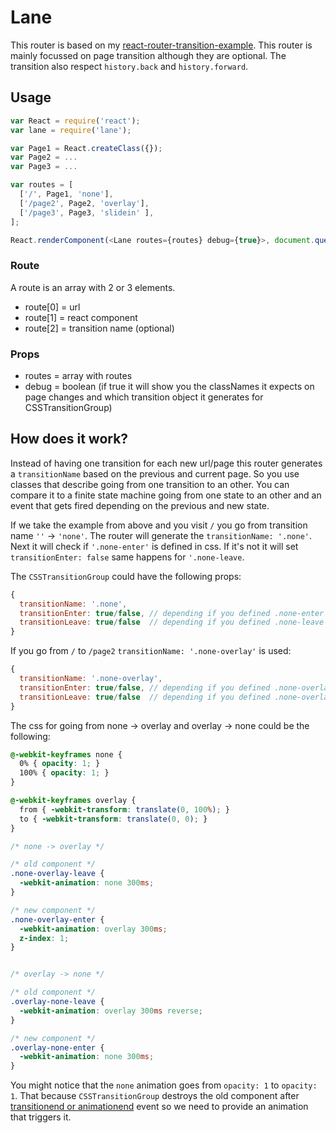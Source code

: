 # Lane

This router is based on my [react-router-transition-example](https://github.com/Enome/react-router-transition-example). This router is mainly focussed on page transition although they are optional. The transition also respect `history.back` and `history.forward`.

## Usage

```js
var React = require('react');
var lane = require('lane');

var Page1 = React.createClass({});
var Page2 = ...
var Page3 = ...

var routes = [
  ['/', Page1, 'none'],
  ['/page2', Page2, 'overlay'],
  ['/page3', Page3, 'slidein' ],
];

React.renderComponent(<Lane routes={routes} debug={true}>, document.querySelector('body'));
```

### Route

A route is an array with 2 or 3 elements.

- route[0] = url
- route[1] = react component
- route[2] = transition name (optional)


### Props

- routes = array with routes
- debug = boolean (if true it will show you the classNames it expects on page changes and which transition object it generates for CSSTransitionGroup)


## How does it work?

Instead of having one transition for each new url/page this router generates a `transitionName` based on the previous and current page. So you use classes that describe going from one transition to an other. You can compare it to a finite state machine going from one state to an other and an event that gets fired depending on the previous and new state.

If we take the example from above and you visit `/` you go from transition name `''` -> `'none'`. The router will generate the `transitionName: '.none'`. Next it will check if `'.none-enter'` is defined in css. If it's not it will set `transitionEnter: false` same happens for `'.none-leave`. 

The `CSSTransitionGroup` could have the following props:

```js
{ 
  transitionName: '.none', 
  transitionEnter: true/false, // depending if you defined .none-enter
  transitionLeave: true/false  // depending if you defined .none-leave
}
```

If you go from `/` to `/page2` `transitionName: '.none-overlay'` is used:

```js
{ 
  transitionName: '.none-overlay', 
  transitionEnter: true/false, // depending if you defined .none-overlay-enter
  transitionLeave: true/false  // depending if you defined .none-overlay-leave
}
```

The css for going from none -> overlay and overlay -> none could be the following:

```css
@-webkit-keyframes none {
  0% { opacity: 1; }
  100% { opacity: 1; }
}

@-webkit-keyframes overlay {
  from { -webkit-transform: translate(0, 100%); }
  to { -webkit-transform: translate(0, 0); }
}

/* none -> overlay */

/* old component */
.none-overlay-leave {
  -webkit-animation: none 300ms;
}

/* new component */
.none-overlay-enter {
  -webkit-animation: overlay 300ms;
  z-index: 1;
}


/* overlay -> none */

/* old component */
.overlay-none-leave {
  -webkit-animation: overlay 300ms reverse;
}

/* new component */
.overlay-none-enter {
  -webkit-animation: none 300ms;
}
```

You might notice that the `none` animation goes from `opacity: 1` to `opacity: 1`. That because `CSSTransitionGroup` destroys the old component after [transitionend or animationend](https://github.com/facebook/react/blob/master/src/addons/transitions/ReactTransitionEvents.js#L28) event so we need to provide an animation that triggers it.
